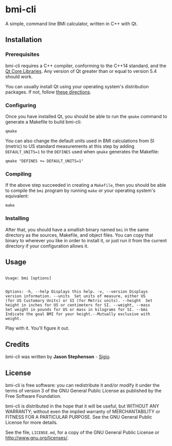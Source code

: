 # bmi-cli

A simple, command line BMI calculator, written in C++ with Qt.

## Installation

### Prerequisites

bmi-cli requires a C++ compiler, conforming to the C++14 standard, and
the [Qt Core Libraries](https://doc.qt.io/qt-5/qtcore-index.html).
Any version of Qt greater than or equal to version 5.4 should work.

You can usually install Qt using your operating system's distribution
packages.  If not, follow [these
directions](https://doc.qt.io/qt-5/gettingstarted.html).

### Configuring

Once you have installed Qt, you should be able to run the `qmake`
command to generate a Makefile to build bmi-cli:

`qmake`

You can also change the default units used in BMI calculations from SI
(metric) to US standard measurements at this step by adding
`DEFAULT_UNITS=1` to the `DEFINES` used when `qmake` generates the
Makefile:

`qmake "DEFINES += DEFAULT_UNITS=1"`

### Compiling

If the above step succeeded in creating a `Makefile`, then you should
be able to compile the `bmi` program by running `make` or your
operating system's equivalent:

`make`

### Installing

After that, you should have a smallish binary named `bmi` in the same
directory as the sources, Makefile, and object files.  You can copy
that binary to wherever you like in order to install it, or just run
it from the current directory if your configuration allows it.

## Usage

<p><code>
Usage: bmi [options]

Options:
  -h, --help                 Displays this help.
  -v, --version              Displays version information.
  --units <units>            Set units of measure, either US (for US Customary
                             Units) or SI (for Metric units).
  --height <height>          Set height in inches for US or centimeters for SI.
  --weight, --mass <weight>  Set weight in pounds for US or mass in kilograms
                             for SI.
  --bmi <bmi>                Indicate the goal BMI for your height.--Mutually
                             exclusive with weight.
</code></p>

Play with it.  You'll figure it out.

## Credits

bmi-cli was written by **Jason Stephenson** - [Sigio](http://www.sigio.com/).

## License

bmi-cli is free software: you can redistribute it and/or modify it
under the terms of version 3 of the GNU General Public License as
published by the Free Software Foundation.

bmi-cli is distributed in the hope that it will be useful, but WITHOUT
ANY WARRANTY; without even the implied warranty of MERCHANTABILITY or
FITNESS FOR A PARTICULAR PURPOSE.  See the GNU General Public License
for more details.

See the file, `LICENSE.md`, for a copy of the GNU General Public
License or <http://www.gnu.org/licenses/>.
